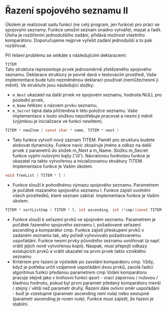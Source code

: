 # Řazení spojového seznamu II


Úkolem je realizovat sadu funkcí (ne celý program, jen funkce) pro práci se spojovými seznamy. Funkce umožní seznam snadno vytvářet, mazat a řadit. Úloha je rozšířením jednoduššího zadání, přidává možnost vlastního komparátoru. Doporučujeme nejprve vyřešit zadání jednodušší a to pak rozšiřovat.

Pří řešení problému se setkáte s následujícími deklaracemi:

`TITEM`  
Tato struktura reprezentuje prvek jednosměrně zřetězeného spojového seznamu. Deklarace struktury je pevně daná v testovacím prostředí, Vaše implementace bude tuto nezměněnou deklaraci používat (nemůže/nesmí ji měnit). Ve struktuře jsou následující složky:
- `m_Next` ukazatel na další prvek ve spojovém seznamu, hodnota NULL pro poslední prvek,
- `m_Name` řetězec s názvem prvku seznamu,
- `m_Secret` tajná data přičleněná k této položce seznamu. Vaše implementace s touto složkou nepotřebuje pracovat a nesmí ji měnit (výjimkou je inicializace ve funkci newItem).
```c
TITEM * newItem ( const char * name, TITEM * next )
```
- Tato funkce vytvoří nový záznam TITEM. Paměť pro strukturu budete alokovat dynamicky. Funkce navíc zkopíruje jméno a odkaz na další prvek z parametrů do složek m_Next a m_Name. Složku m_Secret funkce vyplní nulovými bajty ('\0'). Návratovou hodnotou funkce je ukazatel na takto vytvořenou a inicializovanou struktury TITEM. Implementace funkce je Vaším úkolem.

```c
void freeList ( TITEM * l )
```
- Funkce slouží k pohodlnému výmazu spojového seznamu. Parametrem je počátek mazaného spojového seznamu l. Funkce zajistí uvolnění všech prostředků, které seznam zabíral. Implementace funkce je Vaším úkolem.

```c
TITEM * sortListCmp ( TITEM * l, int ascending, int (*cmp)(const TITEM *, const TITEM *) )
```
- Funkce slouží k seřazení prvků ve spojovém seznamu. Parametrem je počátek řazeného spojového seznamu l, požadované seřazení ascending a komparátor cmp. Funkce zajistí přeskupení prvků v zadaném seznamu tak, aby pořadí vyhovovalo požadovanému uspořádání. Funkce nesmí prvky původního seznamu uvolňovat (a např. vrátit jejich nově vytvořenou kopii). Naopak, musí přepojit odkazy existujících prvků a vrátit ukazatel na první prvek takto vzniklého seznamu
- Kritériem pro řazení je výsledek po zavolání komparátoru cmp. Vždy, když je potřeba určit vzájemné uspořádání dvou prvků, zavolá řadící algoritmus funkci předanou parametrem cmp Volání komparátoru pracuje stejně jako v knihovní funkci qsort - vrací zápornou / nulovou / kladnou hodnotu, pokud byl první parametr předaný komparátoru menší / stejný / větší než parametr druhý. Řazení dále ovlivní směr uspořádání - buď je vzestupné (parametr ascending není nula) nebo sestupné (parametr ascending je roven nule). Funkce musí zajistit, že řazení je stabilní.